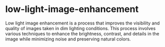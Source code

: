 # low-light-image-enhancement
Low light image enhancement is a process that improves the visibility and quality of images taken in dim lighting conditions. This process involves various techniques to enhance the brightness, contrast, and details in the image while minimizing noise and preserving natural colors.
